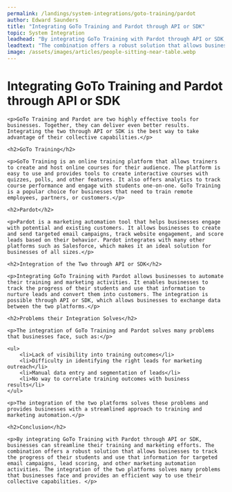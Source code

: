 ```yaml
---
permalink: /landings/system-integrations/goto-training/pardot
author: Edward Saunders
title: "Integrating GoTo Training and Pardot through API or SDK"
topic: System Integration
leadhead: "By integrating GoTo Training with Pardot through API or SDK, businesses can streamline their training and marketing efforts"
leadtext: "The combination offers a robust solution that allows businesses to track the progress of their students and use that information for targeted email campaigns, lead scoring, and other marketing automation activities. The integration of the two platforms solves many problems that businesses face and provides an efficient way to use their collective capabilities."
image: /assets/images/articles/people-sitting-near-table.webp
---
```

<div class="arttext">
	<h1>Integrating GoTo Training and Pardot through API or SDK</h1>

	<p>GoTo Training and Pardot are two highly effective tools for businesses. Together, they can deliver even better results. Integrating the two through API or SDK is the best way to take advantage of their collective capabilities.</p>

	<h2>GoTo Training</h2>

	<p>GoTo Training is an online training platform that allows trainers to create and host online courses for their audience. The platform is easy to use and provides tools to create interactive courses with quizzes, polls, and other features. It also offers analytics to track course performance and engage with students one-on-one. GoTo Training is a popular choice for businesses that need to train remote employees, partners, or customers.</p>

	<h2>Pardot</h2>

	<p>Pardot is a marketing automation tool that helps businesses engage with potential and existing customers. It allows businesses to create and send targeted email campaigns, track website engagement, and score leads based on their behavior. Pardot integrates with many other platforms such as Salesforce, which makes it an ideal solution for businesses of all sizes.</p>

	<h2>Integration of the Two through API or SDK</h2>

	<p>Integrating GoTo Training with Pardot allows businesses to automate their training and marketing activities. It enables businesses to track the progress of their students and use that information to nurture leads and convert them into customers. The integration is possible through API or SDK, which allows businesses to exchange data between the two platforms.</p>

	<h2>Problems their Integration Solves</h2>

	<p>The integration of GoTo Training and Pardot solves many problems that businesses face, such as:</p>

	<ul>
		<li>Lack of visibility into training outcomes</li>
		<li>Difficulty in identifying the right leads for marketing outreach</li>
		<li>Manual data entry and segmentation of leads</li>
		<li>No way to correlate training outcomes with business results</li>
	</ul>

	<p>The integration of the two platforms solves these problems and provides businesses with a streamlined approach to training and marketing automation.</p>

	<h2>Conclusion</h2>

	<p>By integrating GoTo Training with Pardot through API or SDK, businesses can streamline their training and marketing efforts. The combination offers a robust solution that allows businesses to track the progress of their students and use that information for targeted email campaigns, lead scoring, and other marketing automation activities. The integration of the two platforms solves many problems that businesses face and provides an efficient way to use their collective capabilities. </p>

</div>